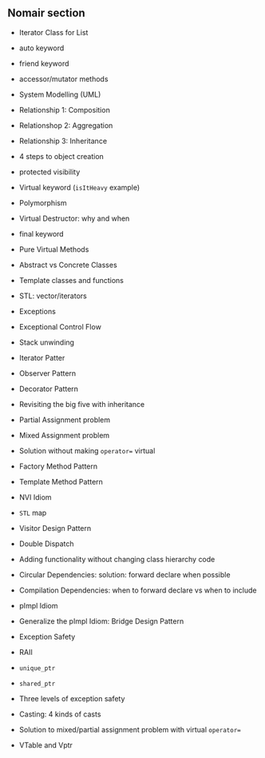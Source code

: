 ## Nomair section


- Iterator Class for List

- auto keyword

- friend keyword

- accessor/mutator methods

- System Modelling (UML)

- Relationship 1: Composition

- Relationshop 2: Aggregation

- Relationship 3: Inheritance

- 4 steps to object creation

- protected visibility

- Virtual keyword (`isItHeavy` example) 

- Polymorphism

- Virtual Destructor: why and when

- final keyword

- Pure Virtual Methods

- Abstract vs Concrete Classes

- Template classes and functions

- STL: vector/iterators

- Exceptions

- Exceptional Control Flow 

- Stack unwinding

- Iterator Patter

- Observer Pattern

- Decorator Pattern

- Revisiting the big five with inheritance

- Partial Assignment problem

- Mixed Assignment problem

- Solution without making `operator=` virtual

- Factory Method Pattern

- Template Method Pattern

- NVI Idiom

- `STL` map

- Visitor Design Pattern

- Double Dispatch

- Adding functionality without changing class hierarchy code

- Circular Dependencies: solution: forward declare when possible

- Compilation Dependencies: when to forward declare vs when to include

- pImpl Idiom

- Generalize the pImpl Idiom: Bridge Design Pattern

- Exception Safety

- RAII

- `unique_ptr`

- `shared_ptr`

- Three levels of exception safety

- Casting: 4 kinds of casts

- Solution to mixed/partial assignment problem with virtual `operator=`

- VTable and Vptr
